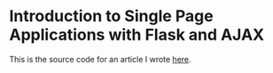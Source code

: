 # Introduction to Single Page Applications with Flask and AJAX

This is the source code for an article I wrote [here](https://iq.opengenus.org/p/d56ae626-cd43-4349-9a82-9f0e186f5640/).